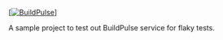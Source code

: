 [[![BuildPulse](https://buildpulse.io/@chockseswaramurthy/sample_buildpulse_project/flaky/badges.svg?style=svg)]](https://buildpulse.io/@chockseswaramurthy/sample_buildpulse_project)

A sample project to test out BuildPulse service for flaky tests.
